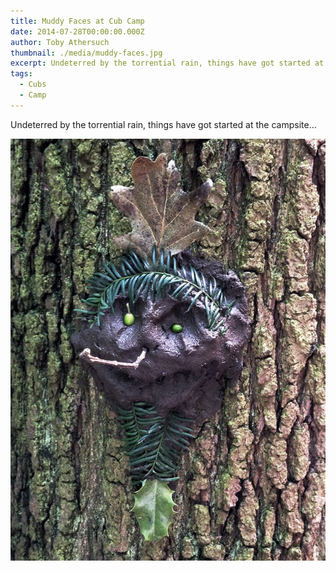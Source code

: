 ```yaml
---
title: Muddy Faces at Cub Camp
date: 2014-07-28T00:00:00.000Z
author: Toby Athersuch
thumbnail: ./media/muddy-faces.jpg
excerpt: Undeterred by the torrential rain, things have got started at the campsite…
tags:
  - Cubs
  - Camp
---
```


Undeterred by the torrential rain, things have got started at the campsite…

![A Muddy face on a tree](./media/muddy-faces.jpg)
